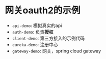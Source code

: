 # 网关oauth2的示例


- `api-demo`: 模拟真实的api
- `auth-demo`: 负责**授权**
- `client-demo`: 第三方接入的示例代码
- `eureka-demo`: 注册中心
- `gateway-demo`: 网关，spring cloud gateway